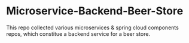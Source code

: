 # Microservice-Backend-Beer-Store
This repo collected various microservices &amp; spring cloud components repos, which constitue a backend service for a beer store.
